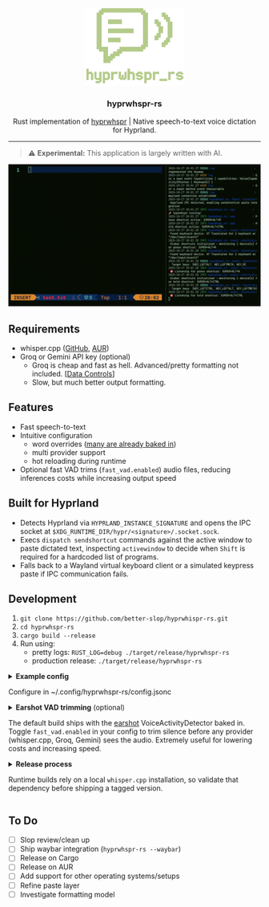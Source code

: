 <div align="center">
  <img src="assets/logo.png" alt="hyprwhspr-rs logo" width="200" />
  <h3>hyprwhspr-rs</h3>
  <p>Rust implementation of <a href="https://github.com/goodroot/hyprwhspr">hyprwhspr</a> | Native speech-to-text voice dictation for Hyprland.</p>
</div>
<hr />

> ⚠️ **Experimental:** This application is largely written with AI.

![hyprwhspr-rs demo](assets/hyprwhspr-rs-demo.gif)

## Requirements

- whisper.cpp ([GitHub](https://github.com/ggml-org/whisper.cpp), [AUR](https://aur.archlinux.org/packages/whisper.cpp))
- Groq or Gemini API key (optional)
  - Groq is cheap and fast as hell. Advanced/pretty formatting not included. [[Data Controls](https://console.groq.com/settings/data-controls)]
  - Slow, but much better output formatting.

## Features

- Fast speech-to-text
- Intuitive configuration
  - word overrides ([many are already baked in](https://github.com/better-slop/hyprwhspr-rs/blob/58f192b5a69a3d334b9a3d547b3ef5dd350c8678/src/input/injector.rs#L423-L639))
  - multi provider support
  - hot reloading during runtime
- Optional fast VAD trims (`fast_vad.enabled`) audio files, reducing inferences costs while increasing output speed

## Built for Hyprland

- Detects Hyprland via `HYPRLAND_INSTANCE_SIGNATURE` and opens the IPC socket at `$XDG_RUNTIME_DIR/hypr/<signature>/.socket.sock`.
- Execs `dispatch sendshortcut` commands against the active window to paste dictated text, inspecting `activewindow` to decide when `Shift` is required for a hardcoded list of programs.
- Falls back to a Wayland virtual keyboard client or a simulated keypress paste if IPC communication fails.

## Development

1. `git clone https://github.com/better-slop/hyprwhispr-rs.git`
2. `cd hyprwhspr-rs`
3. `cargo build --release`
4. Run using:
    - pretty logs: `RUST_LOG=debug ./target/release/hyprwhspr-rs`
    - production release: `./target/release/hyprwhspr-rs`

<details>
  <summary>
    <strong>Example config</strong>
    <p>Configure in ~/.config/hyprwhspr-rs/config.jsonc</p>
  </summary>

```jsonc
{
  "shortcuts": {
    "press": "SUPER+ALT+D",
    "hold": "SUPER+ALT+CTRL",
  },
  "word_overrides": {
    "under score": "_",
    "em dash": "—",
    "equal": "=",
    "at sign": "@",
    "pound": "#",
    "hashtag": "#",
    "hash tag": "#",
    "newline": "\n",
    "Omarkey": "Omarchy",
    "dot": ".",
    "Hyperland": "hyprland",
    "hyperland": "hyprland",
  },
  "audio_feedback": true, // Play start/stop sounds while recording
  "start_sound_volume": 0.1, // 0.1 - 1.0
  "stop_sound_volume": 0.1, // 0.1 - 1.0
  "start_sound_path": null, // Optional custom audio asset overrides
  "stop_sound_path": null, // Optional custom audio asset overrides
  "auto_copy_clipboard": true, // Automatically copy the final transcription to the clipboard
  "shift_paste": false, // Whether to force shift paste
  "paste_hints": {
    "shift": [
      // Optional list of Hyprland window classes that should always paste with Ctrl+Shift+V
    ]
  },
  "audio_device": null, // Force a specific input device index (null uses system default)
  "fast_vad": {
    "enabled": false, // Enable Earshot fast VAD trimming
    "profile": "aggressive", // quality | low_bitrate | aggressive | very_aggressive (lowercase only, serde-enforced; default aggressive)
    "min_speech_ms": 120, // Minimum detected speech before keeping a segment
    "silence_timeout_ms": 500, // Drop silence longer than this (ms)
    "pre_roll_ms": 120, // Audio to keep before speech to avoid clipping words
    "post_roll_ms": 150, // Audio to keep after speech before trimming
    "volatility_window": 24, // Frames observed for adaptive aggressiveness (30 ms per frame, matches FRAME_MS in src/audio/vad.rs)
    "volatility_increase_threshold": 0.35, // Bump profile when toggles exceed this ratio
    "volatility_decrease_threshold": 0.12 // Relax profile when toggles stay below this ratio
  },
  "transcription": {
    "provider": "whisper_cpp", // whisper_cpp | groq | gemini
    "request_timeout_secs": 45,
    "max_retries": 2,
    "whisper_cpp": {
      "prompt": "Transcribe as technical documentation with proper capitalization, acronyms, and technical terminology. Do not add punctuation.",
      "model": "large-v3-turbo-q8_0", // Whisper model to use (must exist in specified directories)
      "threads": 4, // CPU threads dedicated to whisper.cpp
      "gpu_layers": 999, // Number of layers to keep on GPU (999 = auto/GPU preferred)
      "fallback_cli": false, // Fallback to whisper-cli (uses CPU)
      "no_speech_threshold": 0.6, // Whisper's "no speech" confidence gate
      "models_dirs": [
        "~/.config/hyprwhspr-rs/models"
      ], // Directories to search for models
      "vad": {
        "enabled": false, // Toggle whisper-cli's native Silero VAD
        "model": "ggml-silero-v5.1.2.bin", // Path or filename for the ggml Silero VAD model
        // Probability threshold for deciding a frame is speech. Higher = fewer false positives, but may miss quiet speech.
        "threshold": 0.5,
        // Minimum contiguous speech duration (ms) to accept. Increase to ignore quick clicks/taps.
        "min_speech_ms": 250,
        // Minimum silence gap (ms) required to end a speech segment. Raise if mid-sentence pauses are being split.
        "min_silence_ms": 120,
        // Maximum speech duration (seconds) before forcing a cut. Use Infinity to leave unlimited.
        "max_speech_s": 15.0,
        // Extra padding (ms) added before/after detected speech so words aren't clipped.
        "speech_pad_ms": 80,
        // Overlap ratio between segments. Higher overlap helps smooth transitions at the cost of a little extra decode time.
        "samples_overlap": 0.1
      }
    },
    "groq": {
      "model": "whisper-large-v3-turbo",
      "endpoint": "https://api.groq.com/openai/v1/audio/transcriptions",
      "prompt": "Transcribe as technical documentation with proper capitalization, acronyms, and technical terminology. Do not add punctuation."
    },
    "gemini": {
      "model": "gemini-2.5-flash-preview-09-2025",
      "endpoint": "https://generativelanguage.googleapis.com/v1beta/models",
      "temperature": 0.0,
      "max_output_tokens": 1024,
      "prompt": "Transcribe as technical documentation with proper capitalization, acronyms, and technical terminology. Do not add punctuation."
    }
  }
}
```

</details>

<details>
  <summary>
    <strong>Earshot VAD trimming</strong> (optional)
    <p>The default build ships with the <a href="https://crates.io/crates/earshot">earshot</a> VoiceActivityDetector baked in. Toggle <code>fast_vad.enabled</code> in your config to trim silence before any provider (whisper.cpp, Groq, Gemini) sees the audio. Extremely useful for lowering costs and increasing speed.</p>
  </summary>

- Operates on the 16 kHz PCM emitted by the capture layer and shares the trimmed buffer across all providers.
- Drops silent stretches longer than the configured timeout while keeping configurable pre-roll and post-roll padding so
  word edges remain intact.
- Adapts Earshot’s aggressiveness based on recent speech/silence volatility—fewer uploads when the room is noisy.
- If an entire recording is silent, the app short-circuits the upload path instead of dispatching an empty request.

All other fields in the `fast_vad` block map directly to the trimmer’s behaviour, so you can tune aggressiveness without
recompiling.

</details>

<details>
  <summary>
    <strong>Release process</strong>
    <p>Runtime builds rely on a local <code>whisper.cpp</code> installation, so validate that dependency before shipping a tagged version.</p>
  </summary>

1. Install the tooling once: `cargo install cargo-release git-cliff`.
2. For prereleases run `cargo release --no-publish alpha` (append `--execute` when ready to push). This updates the changelog, creates the tag (`vX.Y.Z-alpha.N`), and prepares artifacts without attempting a crates.io publish.
3. Push with `git push --follow-tags`. The `release` workflow builds the binary, publishes the GitHub prerelease, and attaches the tarball plus checksum.
4. When stabilizing, run `cargo release --no-publish --execute` to cut, tag, and push the final version. The same workflow publishes the crate to crates.io because stable tags omit the prerelease suffix.

> Define `CRATES_IO_TOKEN` in the repository secrets with publish-only permissions so the workflow can push stable releases to crates.io.

</details>

## To Do

- [ ] Slop review/clean up
- [ ] Ship waybar integration (`hyprwhspr-rs --waybar`)
- [ ] Release on Cargo
- [ ] Release on AUR
- [ ] Add support for other operating systems/setups
- [ ] Refine paste layer
- [ ] Investigate formatting model
